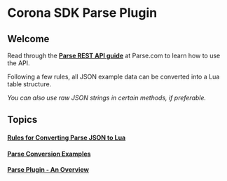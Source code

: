 # Corona SDK Parse Plugin

## Welcome

Read through the [__Parse REST API guide__](https://www.parse.com/docs/rest/guide) at Parse.com to learn how to use the API.

Following a few rules, all JSON example data can be converted into a Lua table structure.

*You can also use raw JSON strings in certain methods, if preferable.*

## Topics

#### [Rules for Converting Parse JSON to Lua](Json2Lua)

#### [Parse Conversion Examples](Conversions)

#### [Parse Plugin - An Overview](Overview)
